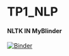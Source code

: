 # TP1_NLP
#### NLTK IN MyBlinder
[![Binder](https://mybinder.org/badge_logo.svg)](https://mybinder.org/v2/gh/AMEZIANEMOHAMED/TP1_NLP/main?filepath=Nltk_AR_ENG.ipynb)
